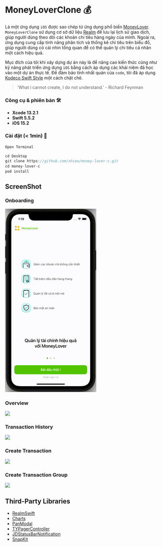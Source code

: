 # MoneyLoverClone 💰

Là một ứng dụng `iOS` được sao chép từ ứng dụng phổ biến [MoneyLover](https://moneylover.me/vi/). `MoneyLoverClone` sử dụng cơ sở dữ liệu [Realm](https://github.com/realm/realm-swift) để lưu lại lịch sử giao dịch, giúp người dùng theo dõi các khoản chi tiêu hàng ngày của mình. Ngoài ra, ứng dụng cung cấp tính năng phân tích và thống kê chi tiêu trên biểu đồ, giúp người dùng có cái nhìn tổng quan để có thể quản lý chi tiêu cá nhân một cách hiệu quả.

Mục đích của tôi khi xây dựng dự án này là để nâng cao kiến thức cũng như kỹ năng phát triển ứng dụng `iOS` bằng cách áp dụng các khái niệm đã học vào một dự án thực tế. Để đảm bảo tính nhất quán của `code`, tôi đã áp dụng [Kodeco Swift Style](https://github.com/xhiew/swift-style-guide-vi) một cách chặt chẽ.

> 'What i cannot create, I do not understand.' - Richard Feynman

### Công cụ & phiên bản 🛠

- **Xcode 13.2.1**
- **Swift 5.5.2**
- **iOS 15.2**

### Cài đặt (< 1min) 📲

`Open Terminal`

```swift
cd Desktop
git clone https://github.com/xhiew/money-lover-c.git
cd money-lover-c
pod install
```
## ScreenShot

### Onboarding

<img src="https://github.com/xhiew/money-lover-c/blob/master/MoneyLoverGif/onboarding.gif" width="300" height="auto">
<br>

### Overview

<img src="https://github.com/xhiew/money-lover-c/blob/master/MoneyLoverGif/home.gif" width="300" height="auto">
<br>

### Transaction History

<img src="https://github.com/xhiew/money-lover-c/blob/master/MoneyLoverGif/transactionhistory.gif" width="300" height="auto">
<br>

### Create Transaction

<img src="https://github.com/xhiew/money-lover-c/blob/master/MoneyLoverGif/newtransaction.gif" width="300" height="auto">
<br>

### Create Transaction Group

<img src="https://github.com/xhiew/money-lover-c/blob/master/MoneyLoverGif/newtransaction_group.gif" width="300" height="auto">
<br>

## Third-Party Libraries

* [RealmSwift](https://github.com/realm/realm-swift)
* [Charts](https://github.com/danielgindi/Charts.git)
* [PanModal](https://github.com/slackhq/PanModal.git)
* [TYPagerController](https://github.com/12207480/TYPagerController.git)
* [JDStatusBarNotification](https://github.com/calimarkus/JDStatusBarNotification.git)
* [SnapKit](https://github.com/SnapKit/SnapKit.git)

